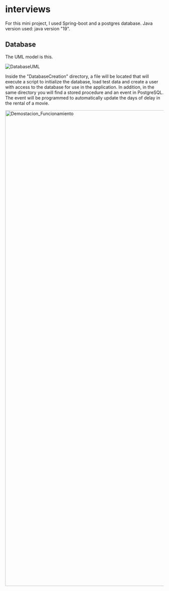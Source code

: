# interviews
For this mini project, I used Spring-boot and a postgres database.
Java version used: java version "19".

## Database
The UML model is this. 

![DatabaseUML](https://user-images.githubusercontent.com/51322831/219332450-63564cc6-989b-46ff-980e-2901ed0a4b99.png)

Inside the "DatabaseCreation" directory, a file will be located that will execute a script to initialize the database, load test data and create a user with access to the database for use in the application.
In addition, in the same directory you will find a stored procedure and an event in PostgreSQL. The event will be programmed to automatically update the days of delay in the rental of a movie.


<img width="1507" alt="Demostacion_Funcionamiento" src="https://user-images.githubusercontent.com/51322831/219338842-68037f7d-d6a8-4cee-872f-66ea1610baa4.png">
